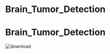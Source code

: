 ﻿# Brain_Tumor_Detection
# Brain_Tumor_Detection


![download](https://github.com/user-attachments/assets/1fc024f9-4204-4216-abf4-0ef355a55928)
